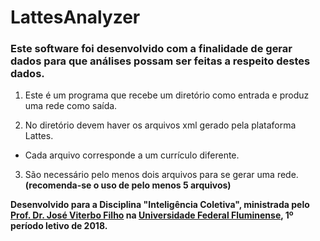 # LattesAnalyzer

### Este software foi desenvolvido com a finalidade de gerar dados para que análises possam ser feitas a respeito destes dados.

1. Este é um programa que recebe um diretório como entrada e produz uma rede como saída.

2. No diretório devem haver os arquivos xml gerado pela plataforma Lattes. 
  - Cada arquivo corresponde a um currículo diferente.
3. São necessário pelo menos dois arquivos para se gerar uma rede. __(recomenda-se o uso de pelo menos 5 arquivos)__



**Desenvolvido para a Disciplina "Inteligência Coletiva", ministrada pelo [Prof. Dr. José Viterbo Filho](http://lattes.cnpq.br/8721187139726277) na [Universidade Federal Fluminense](http://www.uff.br/), 1º período letivo de 2018.**
